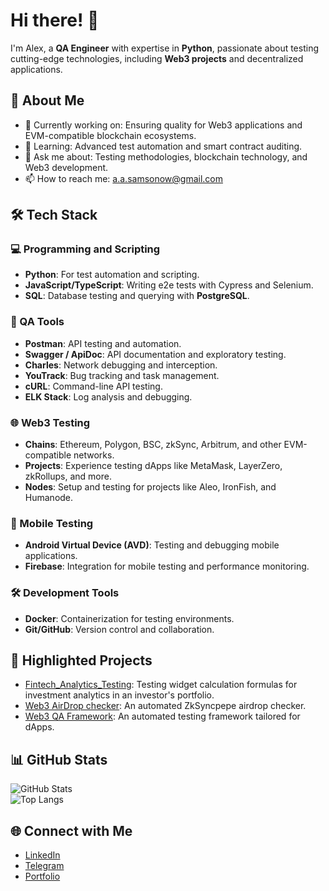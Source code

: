 # Hi there! 👋  
I'm Alex, a **QA Engineer** with expertise in **Python**, passionate about testing cutting-edge technologies, including **Web3 projects** and decentralized applications.  

## 🚀 About Me  
- 🔭 Currently working on: Ensuring quality for Web3 applications and EVM-compatible blockchain ecosystems.  
- 🌱 Learning: Advanced test automation and smart contract auditing.  
- 💬 Ask me about: Testing methodologies, blockchain technology, and Web3 development.  
- 📫 How to reach me: [a.a.samsonow@gmail.com](mailto:a.a.samsonow@gmail.com)  

## 🛠️ Tech Stack  
### 💻 Programming and Scripting  
- **Python**: For test automation and scripting.  
- **JavaScript/TypeScript**: Writing e2e tests with Cypress and Selenium.  
- **SQL**: Database testing and querying with **PostgreSQL**.  

### 🧪 QA Tools  
- **Postman**: API testing and automation.  
- **Swagger / ApiDoc**: API documentation and exploratory testing.  
- **Charles**: Network debugging and interception.  
- **YouTrack**: Bug tracking and task management.  
- **cURL**: Command-line API testing.  
- **ELK Stack**: Log analysis and debugging.  

### 🌐 Web3 Testing  
- **Chains**: Ethereum, Polygon, BSC, zkSync, Arbitrum, and other EVM-compatible networks.  
- **Projects**: Experience testing dApps like MetaMask, LayerZero, zkRollups, and more.  
- **Nodes**: Setup and testing for projects like Aleo, IronFish, and Humanode.  

### 📱 Mobile Testing  
- **Android Virtual Device (AVD)**: Testing and debugging mobile applications.  
- **Firebase**: Integration for mobile testing and performance monitoring.  

### 🛠️ Development Tools  
- **Docker**: Containerization for testing environments.  
- **Git/GitHub**: Version control and collaboration.  

## 🌟 Highlighted Projects  
- [Fintech_Analytics_Testing](https://github.com/ManMaxMotivation/Project_Fintech_Analytics): Testing widget calculation formulas for investment analytics in an investor's portfolio.
- [Web3 AirDrop checker](https://github.com/ManMaxMotivation/Automation-Web3): An automated ZkSyncpepe airdrop checker.
- [Web3 QA Framework](https://github.com/username/web3-qa-framework): An automated testing framework tailored for dApps.    

## 📊 GitHub Stats  
![GitHub Stats](https://github-readme-stats.vercel.app/api?username=ManMaxMotivation&show_icons=true&theme=radical)  
![Top Langs](https://github-readme-stats.vercel.app/api/top-langs/?username=ManMaxMotivation&layout=compact&theme=radical)  

## 🌐 Connect with Me  
- [LinkedIn](https://www.linkedin.com/in/aleksandr-samsonov-2540531a5)  
- [Telegram](https://t.me/ManMaxMove)  
- [Portfolio](https://github.com/ManMaxMotivation?tab=repositorie)  
